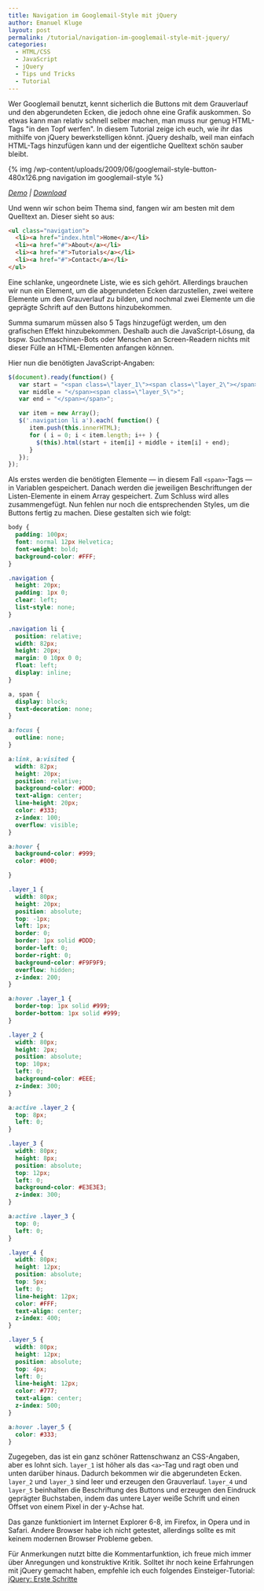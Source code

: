 ```yaml
---
title: Navigation im Googlemail-Style mit jQuery
author: Emanuel Kluge
layout: post
permalink: /tutorial/navigation-im-googlemail-style-mit-jquery/
categories:
  - HTML/CSS
  - JavaScript
  - jQuery
  - Tips und Tricks
  - Tutorial
---
```


Wer Googlemail benutzt, kennt sicherlich die Buttons mit dem Grauverlauf und den abgerundeten Ecken, die jedoch ohne eine Grafik auskommen. So etwas kann man relativ schnell selber machen, man muss nur genug HTML-Tags "in den Topf werfen". In diesem Tutorial zeige ich euch, wie ihr das mithilfe von jQuery bewerkstelligen könnt. jQuery deshalb, weil man einfach HTML-Tags hinzufügen kann und der eigentliche Quelltext schön sauber bleibt.

{% img /wp-content/uploads/2009/06/googlemail-style-button-480x126.png navigation im googlemail-style %}

*[Demo](http://www.emanuel-kluge.de/demo/googlemail-style-button/index.html) | [Download](/wp-content/uploads/2009/06/googlemail-style-button.zip)*

Und wenn wir schon beim Thema sind, fangen wir am besten mit dem Quelltext an. Dieser sieht so aus:

```html
<ul class="navigation">
  <li><a href="index.html">Home</a></li>
  <li><a href="#">About</a></li>
  <li><a href="#">Tutorials</a></li>
  <li><a href="#">Contact</a></li>
</ul>
```

Eine schlanke, ungeordnete Liste, wie es sich gehört. Allerdings brauchen wir nun ein Element, um die abgerundeten Ecken darzustellen, zwei weitere Elemente um den Grauverlauf zu bilden, und nochmal zwei Elemente um die geprägte Schrift auf den Buttons hinzubekommen.

Summa sumarum müssen also 5 Tags hinzugefügt werden, um den grafischen Effekt hinzubekommen. Deshalb auch die JavaScript-Lösung, da bspw. Suchmaschinen-Bots oder Menschen an Screen-Readern nichts mit dieser Fülle an HTML-Elementen anfangen können.

Hier nun die benötigten JavaScript-Angaben:

```javascript
$(document).ready(function() {
   var start = "<span class=\"layer_1\"><span class=\"layer_2\"></span><span class=\"layer_3\"></span><span class=\"layer_4\">";
   var middle = "</span><span class=\"layer_5\">";
   var end = "</span></span>";

   var item = new Array();
   $('.navigation li a').each( function() {
      item.push(this.innerHTML);
      for ( i = 0; i < item.length; i++ ) {
        $(this).html(start + item[i] + middle + item[i] + end);
      }
   });
});
```

Als erstes werden die benötigten Elemente &mdash; in diesem Fall `<span>`-Tags &mdash; in Variablen gespeichert. Danach werden die jeweiligen Beschriftungen der Listen-Elemente in einem Array gespeichert. Zum Schluss wird alles zusammengefügt. Nun fehlen nur noch die entsprechenden Styles, um die Buttons fertig zu machen. Diese gestalten sich wie folgt:

```css
body {
  padding: 100px;
  font: normal 12px Helvetica;
  font-weight: bold;
  background-color: #FFF;
}

.navigation {
  height: 20px;
  padding: 1px 0;
  clear: left;
  list-style: none;
}

.navigation li {
  position: relative;
  width: 82px;
  height: 20px;
  margin: 0 10px 0 0;
  float: left;
  display: inline;
}

a, span {
  display: block;
  text-decoration: none;
}

a:focus {
  outline: none;
}

a:link, a:visited {
  width: 82px;
  height: 20px;
  position: relative;
  background-color: #DDD;
  text-align: center;
  line-height: 20px;
  color: #333;
  z-index: 100;
  overflow: visible;
}

a:hover {
  background-color: #999;
  color: #000;

}

.layer_1 {
  width: 80px;
  height: 20px;
  position: absolute;
  top: -1px;
  left: 1px;
  border: 0;
  border: 1px solid #DDD;
  border-left: 0;
  border-right: 0;
  background-color: #F9F9F9;
  overflow: hidden;
  z-index: 200;
}

a:hover .layer_1 {
  border-top: 1px solid #999;
  border-bottom: 1px solid #999;
}

.layer_2 {
  width: 80px;
  height: 2px;
  position: absolute;
  top: 10px;
  left: 0;
  background-color: #EEE;
  z-index: 300;
}

a:active .layer_2 {
  top: 8px;
  left: 0;
}

.layer_3 {
  width: 80px;
  height: 8px;
  position: absolute;
  top: 12px;
  left: 0;
  background-color: #E3E3E3;
  z-index: 300;
}

a:active .layer_3 {
  top: 0;
  left: 0;
}

.layer_4 {
  width: 80px;
  height: 12px;
  position: absolute;
  top: 5px;
  left: 0;
  line-height: 12px;
  color: #FFF;
  text-align: center;
  z-index: 400;
}

.layer_5 {
  width: 80px;
  height: 12px;
  position: absolute;
  top: 4px;
  left: 0;
  line-height: 12px;
  color: #777;
  text-align: center;
  z-index: 500;
}

a:hover .layer_5 {
  color: #333;
}
```

Zugegeben, das ist ein ganz schöner Rattenschwanz an CSS-Angaben, aber es lohnt sich. `layer_1` ist höher als das `<a>`-Tag und ragt oben und unten darüber hinaus. Dadurch bekommen wir die abgerundeten Ecken. `layer_2` und `layer_3` sind leer und erzeugen den Grauverlauf. `layer_4` und `layer_5` beinhalten die Beschriftung des Buttons und erzeugen den Eindruck geprägter Buchstaben, indem das untere Layer weiße Schrift und einen Offset von einem Pixel in der y-Achse hat.

Das ganze funktioniert im Internet Explorer 6-8, im Firefox, in Opera und in Safari. Andere Browser habe ich nicht getestet, allerdings sollte es mit keinem modernen Browser Probleme geben.

Für Anmerkungen nutzt bitte die Kommentarfunktion, ich freue mich immer über Anregungen und konstruktive Kritik. Solltet ihr noch keine Erfahrungen mit jQuery gemacht haben, empfehle ich euch folgendes Einsteiger-Tutorial: [jQuery: Erste Schritte](http://www.professorweb.de/javascript-ajax/jquery-erste-schritte.html)
